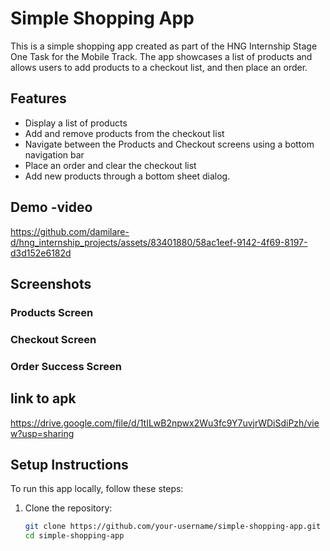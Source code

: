 # Simple Shopping App

This is a simple shopping app created as part of the HNG Internship Stage One Task for the Mobile Track. The app showcases a list of products and allows users to add products to a checkout list, and then place an order.

## Features

- Display a list of products
- Add and remove products from the checkout list
- Navigate between the Products and Checkout screens using a bottom navigation bar
- Place an order and clear the checkout list
- Add new products through a bottom sheet dialog.

## Demo -video

https://github.com/damilare-d/hng_internship_projects/assets/83401880/58ac1eef-9142-4f69-8197-d3d152e6182d

## Screenshots

### Products Screen



### Checkout Screen


### Order Success Screen


## link to apk
https://drive.google.com/file/d/1tILwB2npwx2Wu3fc9Y7uvjrWDiSdiPzh/view?usp=sharing

## Setup Instructions

To run this app locally, follow these steps:

1. Clone the repository:
   ```sh
   git clone https://github.com/your-username/simple-shopping-app.git
   cd simple-shopping-app
